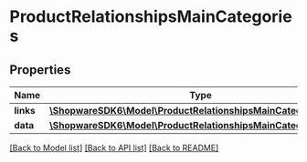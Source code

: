 # ProductRelationshipsMainCategories

## Properties
Name | Type | Description | Notes
------------ | ------------- | ------------- | -------------
**links** | [**\ShopwareSDK6\Model\ProductRelationshipsMainCategoriesLinks**](ProductRelationshipsMainCategoriesLinks.md) |  | [optional] 
**data** | [**\ShopwareSDK6\Model\ProductRelationshipsMainCategoriesData[]**](ProductRelationshipsMainCategoriesData.md) |  | [optional] 

[[Back to Model list]](../../README.md#documentation-for-models) [[Back to API list]](../../README.md#documentation-for-api-endpoints) [[Back to README]](../../README.md)

